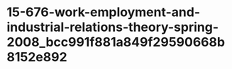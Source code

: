 # 15-676-work-employment-and-industrial-relations-theory-spring-2008_bcc991f881a849f29590668b8152e892